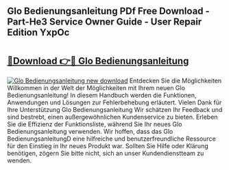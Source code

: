## Glo Bedienungsanleitung PDf Free Download - Part-He3 Service Owner Guide - User Repair Edition YxpOc

# <h2><a href="http://df541s2.blite.top/?on=Glo+Bedienungsanleitung">🔗Download 👉🔴 Glo Bedienungsanleitung</a></h2>

[![Glo Bedienungsanleitung new download](https://i.imgur.com/lujVjoI.png)](http://df541s2.blite.top/?on=Glo+Bedienungsanleitung)
Entdecken Sie die Möglichkeiten Willkommen in der Welt der Möglichkeiten mit Ihrem neuen Glo Bedienungsanleitung! In diesem Handbuch werden die Funktionen, Anwendungen und Lösungen zur Fehlerbehebung erläutert. Vielen Dank für Ihre Unterstützung Glo Bedienungsanleitung Wir schätzen Ihr Feedback und sind bestrebt, einen außergewöhnlichen Kundenservice zu bieten. Erleben Sie die Effizienz der Funktionsliste, während Sie Ihr neues Glo Bedienungsanleitung verwenden. Wir hoffen, dass das Glo BedienungsanleitungD eine hilfreiche und benutzerfreundliche Ressource für den Einstieg in Ihr neues Produkt war. Sollten Sie Hilfe oder Klärung benötigen, zögern Sie bitte nicht, sich an unser Kundendienstteam zu wenden.
